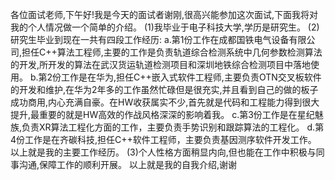 各位面试老师,下午好!我是今天的面试者谢刚,很高兴能参加这次面试,下面我将对我的个人情况做一个简单的介绍。
(1)我毕业于电子科技大学,学历是研究生。
(2)研究生毕业到现在一共有四段工作经历:
    a.第1份工作在成都国铁电气设备有限公司,担任C++算法工程师,主要的工作是负责轨道综合检测系统中几何参数检测算法的开发,所开发的算法在武汉货运轨道检测项目和深圳地铁综合检测项目中落地使用。
    b.第2份工作是在华为,担任C++嵌入式软件工程师,主要负责OTN交叉板软件的开发和维护,在华为2年多的工作虽然忙碌但是很充实,并且看到自己的做的板子成功商用,内心充满自豪。在HW收获属实不少,首先就是代码和工程能力得到很大提升,最重要的就是HW高效的作战风格深深的影响着我。
    c.第3份工作是在星纪魅族,负责XR算法工程化方面的工作，主要负责手势识别和跟踪算法的工程化。
    d.第4份工作是在齐碳科技,担任C++软件工程师，主要负责基因测序软件开发工作。
    以上就是我的主要工作经历。
(3)个人性格方面稍显内向,但也能在工作中积极与同事沟通,保障工作的顺利开展。
以上就是我的自我介绍,谢谢